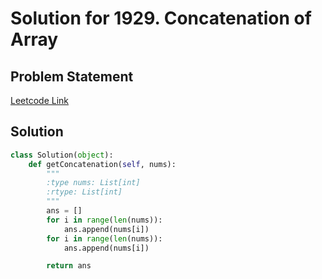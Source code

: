 # Solution for 1929. Concatenation of Array

## Problem Statement

[Leetcode Link](https://leetcode.com/problems/concatenation-of-array/)

## Solution

```python
class Solution(object):
    def getConcatenation(self, nums):
        """
        :type nums: List[int]
        :rtype: List[int]
        """
        ans = []
        for i in range(len(nums)):
            ans.append(nums[i])
        for i in range(len(nums)):
            ans.append(nums[i])

        return ans
        